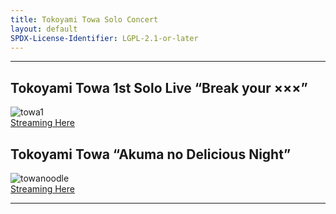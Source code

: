```yaml
---
title: Tokoyami Towa Solo Concert
layout: default
SPDX-License-Identifier: LGPL-2.1-or-later
---
```


---

## Tokoyami Towa 1st Solo Live “Break your ×××”

<div class="container">
  <img class="lazyload" data-src="/assets/images/towa1.jpg" alt="towa1"/>
</div>
<a href="../towa1/" class="button" role="button">
  Streaming Here
</a>

## Tokoyami Towa “Akuma no Delicious Night”

<div class="container">
  <img class="lazyload" data-src="/assets/images/towanoodle.jpg" alt="towanoodle"/>
</div>
<a href="../towanoodle/" class="button" role="button">
  Streaming Here
</a>

---